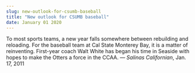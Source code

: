 ```yaml
---
slug: new-outlook-for-csumb-baseball
title: "New outlook for CSUMB baseball"
date: January 01 2020
---
```


 
<p>
  To most sports teams, a new year falls somewhere between rebuilding and
  reloading. For the baseball team at Cal State Monterey Bay, it is a matter of
  reinventing. First-year coach Walt White has began his time in Seaside with
  hopes to make the Otters a force in the CCAA. — <em>Salinas Californian</em>,
  Jan. 17, 2011
</p>
 
